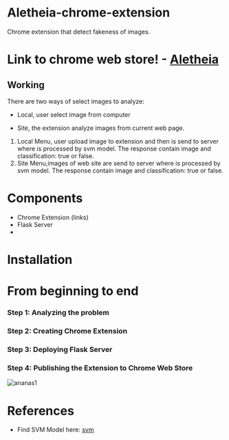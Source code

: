 # Aletheia-chrome-extension
Chrome extension that detect fakeness of images.

# Link to chrome web store! - [Aletheia](https://chrome.google.com/webstore/devconsole/2050c6ce-e678-4fbf-853a-c3c2d6a207bc?hl=pt-BR)

## Working
There are two ways of select images to analyze: 

- Local, user select image from computer

- Site, the extension analyze images from current web page.

1. Local Menu, user upload image to extension and then is send to server where is processed by svm model. The response contain image and classification: true or false.
2. Site Menu,images of web site are send to server where is processed by svm model. The response contain image and classification: true or false.

# Components
- Chrome Extension (links)
- Flask Server
- 
# Installation

# From beginning to end
### Step 1: Analyzing the problem
### Step 2: Creating Chrome Extension
### Step 3: Deploying Flask Server 
### Step 4: Publishing the Extension to Chrome Web Store

![ananas1](https://user-images.githubusercontent.com/38374862/160453804-71b08083-c40b-46d4-97d3-025d9e181536.png)


# References
- Find SVM Model here: [svm](https://github.com/saraferreirascf/Photo-and-video-manipulations-detector/tree/main/Scripts)
